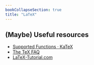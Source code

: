 ```yaml
---
bookCollapseSection: true
title: "LaTeX"
---
```

<!-- `$helloworld$`

<style>
  .katex-version {display: none;}
  .katex-version::after {content:"0.10.2 or earlier";}
</style>
<span class="katex">
  <span class="katex-mathml">The KaTeX stylesheet is not loaded!</span>
  <span class="katex-version rule">KaTeX stylesheet version: </span>
</span> -->

## \(Maybe\) Useful resources

- [Supported Functions · KaTeX](https://katex.org/docs/supported.html)
- [The TeX FAQ](https://texfaq.org/)
- [LaTeX-Tutorial.com](https://latex-tutorial.com/)
